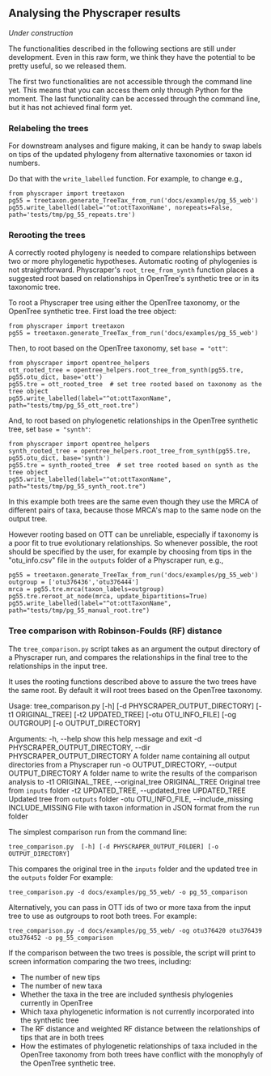 ## Analysing the Physcraper results

*Under construction*

The functionalities described in the following sections are still under development.
Even in this raw form, we think they have the potential to be pretty useful, so
we released them.

The first two functionalities are not accessible through the command line yet.
This means that you can access them only through Python for the moment.
The last functionality can be accessed through the command line, but it has not
achieved final form yet.

### Relabeling the trees

For downstream analyses and figure making, it can be handy to swap labels on tips of
the updated phylogeny from alternative taxonomies or taxon id numbers.

Do that with the `write_labelled` function. For example, to change  e.g.,

    from physcraper import treetaxon
    pg55 = treetaxon.generate_TreeTax_from_run('docs/examples/pg_55_web')
    pg55.write_labelled(label='^ot:ottTaxonName', norepeats=False, path='tests/tmp/pg_55_repeats.tre')

### Rerooting the trees

A correctly rooted phylogeny is needed to compare relationships between two or more phylogenetic hypotheses.
Automatic rooting of phylogenies is not straightforward. Physcraper's `root_tree_from_synth` function places a suggested root based on relationships in OpenTree's synthetic tree or in its taxonomic tree.

To root a Physcraper tree using either the OpenTree taxonomy, or the OpenTree synthetic tree.
First load the tree object:

    from physcraper import treetaxon
    pg55 = treetaxon.generate_TreeTax_from_run('docs/examples/pg_55_web')

Then, to root based on the OpenTree taxonomy, set `base = "ott"`:

    from physcraper import opentree_helpers
    ott_rooted_tree = opentree_helpers.root_tree_from_synth(pg55.tre, pg55.otu_dict, base='ott')
    pg55.tre = ott_rooted_tree  # set tree rooted based on taxonomy as the tree object
    pg55.write_labelled(label="^ot:ottTaxonName", path="tests/tmp/pg_55_ott_root.tre")


And, to root based on phylogenetic relationships in the OpenTree synthetic tree, set `base = "synth"`:

    from physcraper import opentree_helpers
    synth_rooted_tree = opentree_helpers.root_tree_from_synth(pg55.tre, pg55.otu_dict, base='synth')
    pg55.tre = synth_rooted_tree  # set tree rooted based on synth as the tree object
    pg55.write_labelled(label="^ot:ottTaxonName", path="tests/tmp/pg_55_synth_root.tre")


In this example both trees are the same even though they use the MRCA of different pairs of taxa, because those MRCA's map to the same node on the output tree.

However rooting based on OTT can be unreliable, especially if taxonomy is a poor fit to true evolutionary relationships.
So whenever possible, the root should be specified by the user, for example by choosing from tips in the "otu_info.csv" file in the `outputs` folder of a Physcraper run, e.g.,

    pg55 = treetaxon.generate_TreeTax_from_run('docs/examples/pg_55_web')
    outgroup = ['otu376436','otu376444']
    mrca = pg55.tre.mrca(taxon_labels=outgroup)
    pg55.tre.reroot_at_node(mrca, update_bipartitions=True)
    pg55.write_labelled(label="^ot:ottTaxonName", path="tests/tmp/pg_55_manual_root.tre")


### Tree comparison with Robinson-Foulds (RF) distance

The `tree_comparison.py` script takes as an argument the output directory of a Physcraper run,
and compares the relationships in the final tree to the relationships in the input tree.

It uses the rooting functions described above to assure the two trees have the same root.
By default it will root trees based on the OpenTree taxonomy.

Usage:
    tree_comparison.py  [-h] [-d PHYSCRAPER_OUTPUT_DIRECTORY] [-t1 ORIGINAL_TREE] [-t2 UPDATED_TREE]
                        [-otu OTU_INFO_FILE] [-og OUTGROUP] [-o OUTPUT_DIRECTORY]

Arguments:
  -h, --help            show this help message and exit
  -d PHYSCRAPER_OUTPUT_DIRECTORY, --dir PHYSCRAPER_OUTPUT_DIRECTORY
                        A folder name containing all output directories from a Physcraper run
  -o OUTPUT_DIRECTORY, --output OUTPUT_DIRECTORY
                        A folder name to write the results of the comparison analysis to
  -t1 ORIGINAL_TREE, --original_tree ORIGINAL_TREE
                        Original tree from `inputs` folder
  -t2 UPDATED_TREE, --updated_tree UPDATED_TREE
                        Updated tree from `outputs` folder
  -otu OTU_INFO_FILE, --include_missing INCLUDE_MISSING
                        File with taxon information in JSON format from the `run` folder

The simplest comparison run from the command line:

    tree_comparison.py  [-h] [-d PHYSCRAPER_OUTPUT_FOLDER] [-o OUTPUT_DIRECTORY]

This compares the original tree in the `inputs` folder and the updated tree in the `outputs` folder
For example:

    tree_comparison.py -d docs/examples/pg_55_web/ -o pg_55_comparison


Alternatively, you can pass in OTT ids of two or more taxa from the input tree to use as outgroups to root both trees.
For example:

    tree_comparison.py -d docs/examples/pg_55_web/ -og otu376420 otu376439 otu376452 -o pg_55_comparison

If the comparison between the two trees is possible, the script will print to screen information comparing the two trees, including:

* The number of new tips
* The number of new taxa
* Whether the taxa in the tree are included synthesis phylogenies currently in OpenTree
* Which taxa phylogenetic information is not currently incorporated into the synthetic tree
* The RF distance and weighted RF distance between the relationships of tips that are in both trees
* How the estimates of phylogenetic relationships of taxa included in the OpenTree taxonomy from both trees have conflict with the monophyly of the OpenTree synthetic tree.
